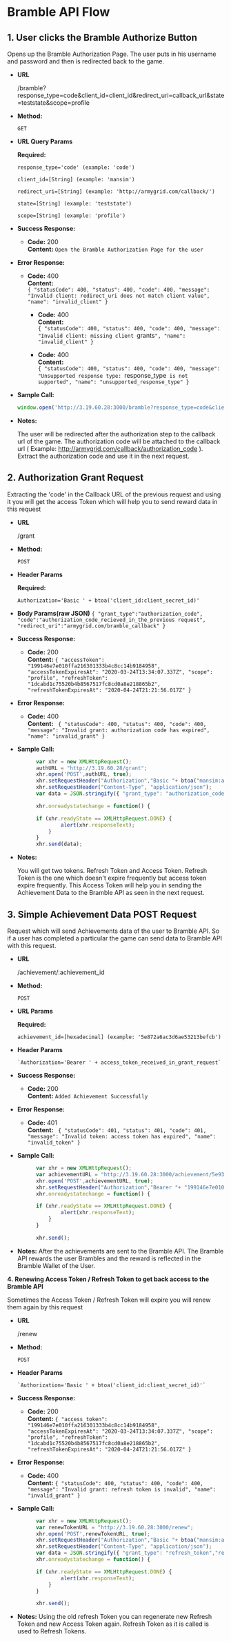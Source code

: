 # Bramble API Flow
**1.**
**User clicks the Bramble Authorize Button**
----
  Opens up the Bramble Authorization Page. The user puts in his username and password and then is redirected back to the game. 

* **URL**

    /bramble?response_type=code&client_id=client_id&redirect_uri=callback_url&state=teststate&scope=profile

* **Method:**

  `GET`
  
*  **URL Query Params**

   **Required:**
 
   `response_type='code' (example: 'code')`
  
   `client_id=[String] (example: 'mansim')`
    
   `redirect_uri=[String] (example: 'http://armygrid.com/callback/')`
    
   `state=[String] (example: 'teststate')`
    
   `scope=[String] (example: 'profile')`

* **Success Response:**

  * **Code:** 200 <br />
    **Content:**
     `Open the Bramble Authorization Page for the user`

* **Error Response:**

  * **Code:** 400 <br />
    **Content:** <br />
    `{
    "statusCode": 400,
    "status": 400,
    "code": 400,
    "message": "Invalid client: redirect_uri does not match client value",
    "name": "invalid_client"
   }`


    * **Code:** 400 <br />
    **Content:** <br />
    `{
    "statusCode": 400,
    "status": 400,
    "code": 400,
    "message": "Invalid client: missing client `grants`",
    "name": "invalid_client"
    }`

    * **Code:** 400 <br />
    **Content:** <br />
    `{
    "statusCode": 400,
    "status": 400,
    "code": 400,
    "message": "Unsupported response type: `response_type` is not supported",
    "name": "unsupported_response_type"
    }`


* **Sample Call:**

  ```javascript
  window.open('http://3.19.60.28:3000/bramble?response_type=code&client_id=mansim&redirect_uri=http://armygrid.com/callback/&state=teststate&scope=profile', '_self');
  ```
* **Notes:**

  The user will be redirected after the authorization step to the callback url of the game. The authorization code will be attached to the callback url ( Example: http://armygrid.com/callback/authorization_code ). Extract the authorization code and use it in the next request.

**2.**
**Authorization Grant Request**
----
  Extracting the 'code' in the Callback URL of the previous request and using it you will get the access Token which will help you to send reward data in this request

* **URL**

  /grant

* **Method:**

  `POST`

* **Header Params**
  
  **Required:**

  `Authorization='Basic ' + btoa('client_id:client_secret_id)'`

* **Body Params(raw JSON)**
    `{
     "grant_type":"authorization_code",
     "code":"authorization_code_recieved_in_the_previous request",
     "redirect_uri":"armygrid.com/bramble_callback"
    }`

* **Success Response:**

  * **Code:** 200 <br />
    **Content:** 
      `{
        "accessToken": "199146e7e010ffa216301333b4c8cc14b9184958",
        "accessTokenExpiresAt": "2020-03-24T13:34:07.337Z",
        "scope": "profile",
        "refreshToken": "1dcabd1c75520b4b8567517fc8cd0a8e218865b2",
        "refreshTokenExpiresAt": "2020-04-24T21:21:56.017Z"
       }`

* **Error Response:**

  * **Code:** 400 <br />
    **Content:** `
    {
    "statusCode": 400,
    "status": 400,
    "code": 400,
    "message": "Invalid grant: authorization code has expired",
    "name": "invalid_grant"
    }`

* **Sample Call:**

  ```javascript
        var xhr = new XMLHttpRequest();
        authURL = "http://3.19.60.28/grant";
        xhr.open('POST',authURL, true);
        xhr.setRequestHeader("Authorization","Basic "+ btoa("mansim:armygrid"));
        xhr.setRequestHeader("Content-Type", "application/json"); 
        var data = JSON.stringify({ "grant_type": "authorization_code", "code": "335c162ae937c0ece349fdea6d57ec0e8160100d", "redirect_uri":"armygrid.com/bramble_callback" });

        xhr.onreadystatechange = function() {

        if (xhr.readyState == XMLHttpRequest.DONE) {
                alert(xhr.responseText);
            }
        }
        xhr.send(data);
  ```

* **Notes:**

  You will get two tokens. Refresh Token and Access Token. Refresh Token is the one which doesn't expire frequently but access token expire frequently. This Access Token will help you in sending the Achievement Data to the Bramble API as seen in the next request.

**3.** 
**Simple Achievement Data POST Request**
----

Request which will send Achievements data of the user to Bramble API. So if a user has completed a particular the game can send data to Bramble API with this request.

* **URL**

    /achievement/:achievement_id

* **Method:**

  `POST`
  
*  **URL Params**

   **Required:**

      `achievement_id=[hexadecimal] (example: '5e872a6ac3d6ae53213befcb')`  

* **Header Params**

      `Authorization='Bearer ' + access_token_received_in_grant_request`

* **Success Response:**

  * **Code:** 200 <br />
    **Content:** `Added Achievement Successfully`

* **Error Response:**

  * **Code:** 401 <br />
    **Content:** 
    ` {
    "statusCode": 401,
    "status": 401,
    "code": 401,
    "message": "Invalid token: access token has expired",
    "name": "invalid_token"
    }`

* **Sample Call:**

  ```javascript
        var xhr = new XMLHttpRequest();
        var achievementURL = "http://3.19.60.28:3000/achievement/5e932605643f8ebcc7135483";
        xhr.open('POST',achievementURL, true);
        xhr.setRequestHeader("Authorization","Bearer "+ "199146e7e010ffa216301333b4c8cc14b9184958");
        xhr.onreadystatechange = function() {

        if (xhr.readyState == XMLHttpRequest.DONE) {
                alert(xhr.responseText);
            }
        }

        xhr.send();
  ```

* **Notes:**
  After the achievements are sent to the Bramble API. The Bramble API rewards the user Brambles and the reward is reflected in the Bramble Wallet of the User.

**4.** 
**Renewing Access Token / Refresh Token to get back access to the Bramble API**

Sometimes the Access Token / Refresh Token will expire you will renew them again by this request 

* **URL**

    /renew

* **Method:**

  `POST`
  
* **Header Params**

      `Authorization='Basic ' + btoa('client_id:client_secret_id)'`

* **Success Response:**

  * **Code:** 200 <br />
    **Content:** 
    `{
        "access_token": "199146e7e010ffa216301333b4c8cc14b9184958",
        "accessTokenExpiresAt": "2020-03-24T13:34:07.337Z",
        "scope": "profile",
        "refreshToken": "1dcabd1c75520b4b8567517fc8cd0a8e218865b2",
        "refreshTokenExpiresAt": "2020-04-24T21:21:56.017Z"
    }`

* **Error Response:**

  * **Code:** 400 <br />
    **Content:** 
    `{
    "statusCode": 400,
    "status": 400,
    "code": 400,
    "message": "Invalid grant: refresh token is invalid",
    "name": "invalid_grant"
    }`

* **Sample Call:**

  ```javascript
        var xhr = new XMLHttpRequest();
        var renewTokenURL = "http://3.19.60.28:3000/renew";
        xhr.open('POST',renewTokenURL, true);
        xhr.setRequestHeader("Authorization","Basic "+ btoa("mansim:armygrid"));
        xhr.setRequestHeader("Content-Type", "application/json"); 
        var data = JSON.stringify({ "grant_type": "refresh_token","refresh_token": "5ce62efd36a7396abe79e8324bb65f5e33804859"});
        xhr.onreadystatechange = function() {

        if (xhr.readyState == XMLHttpRequest.DONE) {
                alert(xhr.responseText);
            }
        }

        xhr.send();
  ```
* **Notes:**
  Using the old refresh Token you can regenerate new Refresh Token and new Access Token again. Refresh Token as it is called is used to Refresh Tokens. 